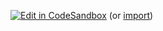 [![Edit in CodeSandbox](https://codesandbox.io/static/img/play-codesandbox.svg)](https://codesandbox.io/s/530l9oj6jk) (or [import](https://codesandbox.io/s/github/rstacruz/rsui/tree/master/))
